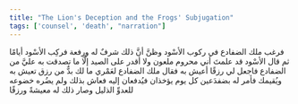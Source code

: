 ```yaml
---
title: "The Lion's Deception and the Frogs' Subjugation"
tags: ['counsel', 'death', "narration"]
---
```


 فرغب ملك الضفادع في ركوب الأسْود وظنَّ أنَّ ذلك شرفٌ له ورِفعة فركِب الأسْود أيامًا ثم قال الأسْود قد علمتَ أني محروم ملعون ولا أقدر على الصيد إلَّا ما تصدقت به عليَّ من الضفادع فاجعل لي رزقًا أعيش به فقال ملك الضفادع لعَمْري ما لك بدٌّ من رزق تعيش به ويُقيمك فأمر له بضفدَعين كل يوم يؤخذان فيُدفعان إليه فعاش بذلك ولم يضُره خضوعه للعدوِّ الذليل وصار ذلك له معيشةً ورزقًا
